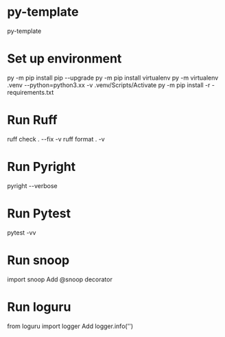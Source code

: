 # py-template
py-template

# Set up environment
py -m pip install pip --upgrade
py -m pip install virtualenv
py -m virtualenv .venv --python=python3.xx -v
.venv/Scripts/Activate
py -m pip install -r -requirements.txt

# Run Ruff
ruff check . --fix -v
ruff format . -v

# Run Pyright
pyright --verbose

# Run Pytest
pytest -vv

# Run snoop
import snoop
Add @snoop decorator

# Run loguru
from loguru import logger
Add logger.info('')